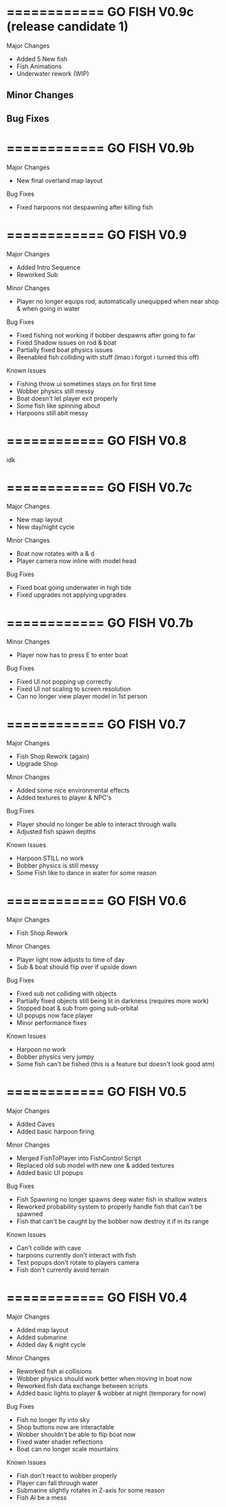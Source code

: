 ============
GO FISH V0.9c (release candidate 1)
============
Major Changes
- Added 5 New fish
- Fish Animations
- Underwater rework (WIP)

Minor Changes
-

Bug Fixes
- 

============
GO FISH V0.9b
============
Major Changes
- New final overland map layout

Bug Fixes
- Fixed harpoons not despawning after killing fish

============
GO FISH V0.9
============
Major Changes
- Added Intro Sequence
- Reworked Sub

Minor Changes
- Player no longer equips rod, automatically unequipped when near shop & when going in water

Bug Fixes
- Fixed fishing not working if bobber despawns after going to far 
- Fixed Shadow issues on rod & boat
- Partially fixed boat physics issues
- Reenabled fish colliding with stuff (lmao i forgot i turned this off)

Known Issues
- Fishing throw ui sometimes stays on for first time
- Wobber physics still messy
- Boat doesn't let player exit properly
- Some fish like spinning about 
- Harpoons still abit messy

============
GO FISH V0.8
============
idk

============
GO FISH V0.7c
============

Major Changes
- New map layout
- New day/night cycle

Minor Changes
- Boat now rotates with a & d
- Player camera now inline with model head

Bug Fixes
- Fixed boat going underwater in high tide
- Fixed upgrades not applying upgrades


============
GO FISH V0.7b
============

Minor Changes
- Player now has to press E to enter boat

Bug Fixes
- Fixed UI not popping up correctly
- Fixed UI not scaling to screen resolution
- Can no longer view player model in 1st person 

============
GO FISH V0.7
============

Major Changes
- Fish Shop Rework (again)
- Upgrade Shop

Minor Changes
- Added some nice environmental effects
- Added textures to player & NPC's

Bug Fixes
- Player should no longer be able to interact through walls
- Adjusted fish spawn depths

Known Issues
- Harpoon STILL no work
- Bobber physics is still messy
- Some Fish like to dance in water for some reason

============
GO FISH V0.6
============

Major Changes
- Fish Shop Rework

Minor Changes
- Player light now adjusts to time of day
- Sub & boat should flip over if upside down

Bug Fixes
- Fixed sub not colliding with objects
- Partially fixed objects still being lit in darkness (requires more work)
- Stopped boat & sub from going sub-orbital
- UI popups now face player
- Minor performance fixes

Known Issues
- Harpoon no work
- Bobber physics very jumpy
- Some fish can't be fished (this is a feature but doesn't look good atm) 

============
GO FISH V0.5
============

Major Changes
- Added Caves
- Added basic harpoon firing

Minor Changes
- Merged FishToPlayer into FishControl Script
- Replaced old sub model with new one & added textures
- Added basic UI popups

Bug Fixes
- Fish Spawning no longer spawns deep water fish in shallow waters
- Reworked probability system to properly handle fish that can't be spawned
- Fish that can't be caught by the bobber now destroy it if in its range

Known Issues
- Can't collide with cave
- harpoons currently don't interact with fish
- Text popups don't rotate to players camera
- Fish don't currently avoid terrain

============
GO FISH V0.4
============

Major Changes
- Added map layout
- Added submarine
- Added day & night cycle

Minor Changes
- Reworked fish ai collisions
- Wobber physics should work better when moving in boat now
- Reworked fish data exchange between scripts
- Added basic lights to player & wobber at night (temporary for now)

Bug Fixes
- Fish no longer fly into sky
- Shop buttons now are interactable
- Wobber shouldn't be able to flip boat now
- Fixed water shader reflections
- Boat can no longer scale mountains

Known Issues
- Fish don't react to wobber properly
- Player can fall through water
- Submarine slightly rotates in Z-axis for some reason
- Fish Ai be a mess